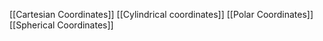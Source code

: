 [[Cartesian Coordinates]]
[[Cylindrical coordinates]]
[[Polar Coordinates]]
[[Spherical Coordinates]]